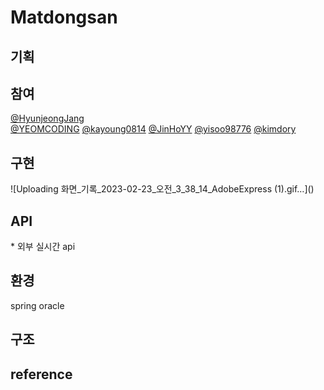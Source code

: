 # Matdongsan

<h2>기획</h2>

<h2>참여</h2>
<a href="https://github.com/HyunjeongJang">@HyunjeongJang</a><br>
<a href="https://github.com/YEOMCODING">@YEOMCODING</a>
<a href="https://github.com/kayoung0814">@kayoung0814</a>
<a href="https://github.com/JinHoYY">@JinHoYY</a>
<a href="https://github.com/yisoo98776">@yisoo98776</a>
<a href="https://github.com/kimdory">@kimdory</a>

<h2>구현</h2>
![Uploading 화면_기록_2023-02-23_오전_3_38_14_AdobeExpress (1).gif…]()



<h2>API</h2>
* 외부 실시간 api

<h2>환경</h2>
spring oracle

<h2>구조</h2>

<h2>reference</h2>


